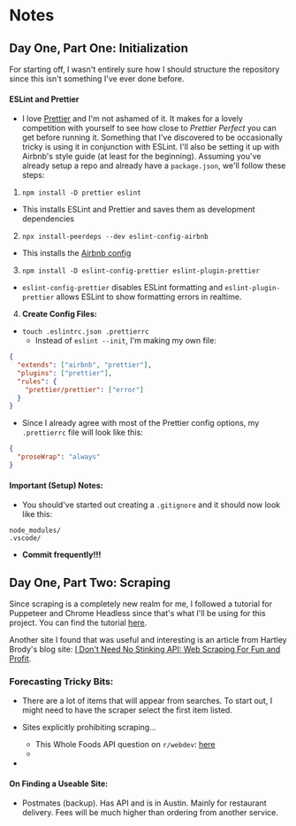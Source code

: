 # Notes

## Day One, Part One: Initialization

For starting off, I wasn't entirely sure how I should structure the repository
since this isn't something I've ever done before.

#### ESLint and Prettier

- I love [Prettier](https://prettier.io/) and I'm not ashamed of it. It makes
  for a lovely competition with yourself to see how close to _Prettier Perfect_
  you can get before running it. Something that I've discovered to be
  occasionally tricky is using it in conjunction with ESLint. I'll also be
  setting it up with Airbnb's style guide (at least for the beginning). Assuming
  you've already setup a repo and already have a `package.json`, we'll follow
  these steps:

1. `npm install -D prettier eslint`

- This installs ESLint and Prettier and saves them as development dependencies

2. `npx install-peerdeps --dev eslint-config-airbnb`

- This installs the
  [Airbnb config](https://github.com/airbnb/javascript/tree/master/packages/eslint-config-airbnb)

3. `npm install -D eslint-config-prettier eslint-plugin-prettier`

- `eslint-config-prettier` disables ESLint formatting and
  `eslint-plugin-prettier` allows ESLint to show formatting errors in realtime.

4. **Create Config Files:**

- `touch .eslintrc.json .prettierrc`
  - Instead of `eslint --init`, I'm making my own file:

```json
{
  "extends": ["airbnb", "prettier"],
  "plugins": ["prettier"],
  "rules": {
    "prettier/prettier": ["error"]
  }
}
```

- Since I already agree with most of the Prettier config options, my
  `.prettierrc` file will look like this:

```json
{
  "proseWrap": "always"
}
```

#### Important (Setup) Notes:

- You should've started out creating a `.gitignore` and it should now look like
  this:

```
node_modules/
.vscode/
```

- **Commit frequently!!!**

## Day One, Part Two: Scraping

Since scraping is a completely new realm for me, I followed a tutorial for
Puppeteer and Chrome Headless since that's what I'll be using for this project.
You can find the tutorial [here](https://github.com/emadehsan/thal).

Another site I found that was useful and interesting is an article from Hartley
Brody's blog site:
[I Don't Need No Stinking API: Web Scraping For Fun and Profit](https://blog.hartleybrody.com/web-scraping/).

### Forecasting Tricky Bits:

- There are a lot of items that will appear from searches. To start out, I might
  need to have the scraper select the first item listed.

- Sites explicitly prohibiting scraping...
  - This Whole Foods API question on `r/webdev`:
    [here](https://www.reddit.com/r/webdev/comments/3t16ru/is_there_a_whole_foods_product_api/)
  -
-

#### On Finding a Useable Site:

- Postmates (backup). Has API and is in Austin. Mainly for restaurant delivery.
  Fees will be much higher than ordering from another service.

